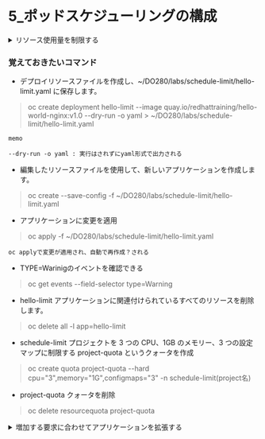 # 5_ポッドスケジューリングの構成

<details>
<summary>リソース使用量を制限する</summary>
<div>

制限範囲(LimitRange)とリソースクォータ(Quota)を使用してアプリケーションのリソース消費を制限できるようになります。 

### リソースリクエストとポッドの制限の定義

- リソースリクエスト

スケジューリングに使用され、規定量未満の計算リソースではポッドを実行できないことを示します。スケジューラーは、ポッドのリクエストを満たす十分な計算リソースを持つノードの検出を試みます。 

- リソース制限

ポッドがノードのすべての計算リソースを使い尽くさないようにするために使用されます。ポッドを実行するノードは、Linux カーネルの cgroups 機能を設定してポッドのリソース制限を実行します。 


- 定義方法

1. **デプロイまたはデプロイ設定リソースのコンテナーごと**に定義する必要があります。リクエストと制限が定義されていない場合は、各コンテナーに resources: {} 行が表示されます。
```
...output omitted...
    spec:
      containers:                                    <- 各コンテナー
      - image: quay.io/redhattraining/hello-world-nginx:v1.0
        name: hello-world-nginx
        resources:                                   <- resource行
          requests:
            cpu: "10m"                               <- CPUとか
            memory: 20Mi                             <- メモリーをこのコンテナーは要求していることを示す。
          limits:
            cpu: "80m"                               <- CPUと
            memory: 100Mi                            <- メモリーの使用限界、このコンテナーはこれ以上は使わないことを指定
status: {}
```

2. oc editコマンドで

> oc set resources deployment hello-world-nginx **--requests** cpu=10m,memory=20Mi **--limits** cpu=80m,memory=100Mi

コマンドだと"="なんだなー、覚えづらい


### リクエスト、制限、実際の使用量の表示

- 計算使用情報を表示

ex) ノード：node1の**計算使用情報**を表示

> oc describe node node1
```
[user@demo ~]$ oc describe node node1
Name:               node1
Roles:              worker
Labels:             beta.kubernetes.io/arch=amd64
                    beta.kubernetes.io/instance-type=m4.xlarge
                    beta.kubernetes.io/os=linux
...output omitted...
Non-terminated Pods:                      (20 in total)
...  Name                CPU Requests  ...  Memory Requests  Memory Limits  AGE
...  ----                ------------  ...  ---------------  -------------  ---
...  tuned-vdwt4         10m (0%)      ...  50Mi (0%)        0 (0%)         8d
...  dns-default-2rpwf   110m (3%)     ...  70Mi (0%)        512Mi (3%)     8d
...  node-ca-6xwmn       10m (0%)      ...  10Mi (0%)        0 (0%)         8d
...output omitted...
  Resource                    Requests     Limits
  --------                    --------     ------
  cpu                         600m (17%)   0 (0%)
  memory                      1506Mi (9%)  512Mi (3%)
...output omitted...
```

- oc adm top コマンドは**実際の使用量**を表示
    - kubernetes.ioサフィックスが付いているものは内部的に使われ、弄れない。

> oc adm top nodes -l node-role.kubernetes.io/worker


### クォータの適用

OpenShift Container Platform は、**Kubernetesリソース (ポッド、サービス、ルートなど)の数** と**物理または仮想ハードウェアリソース (CPU、メモリー、ストレージ容量など)の数**を追跡および制限する**クォータ** を実行できます。

Kubernetes リソースの数にクォータを適用して、Etcd データベースの無制限の増大を阻止することで、OpenShift コントロールプレーンの安定性が向上します。

Kubernetes リソースにクォータを使用すると、制限のある他のソフトウェアリソース (サービスの IP アドレスなど) の消耗も防ぐことができます。 

クォータ属性は、プロジェクトにあるすべてのポッドのリソースリクエストまたはリソース制限を追跡できます。デフォルトでは、クォータ属性はリソースリクエストを追跡します。
リソース制限を追跡するときは、計算リソースの名前に limits.cpu のように**接頭辞 limits**を付けます。 

- YAML 構文を使用して定義された ResourceQuota リソース
```
apiVersion: v1
kind: ResourceQuota
metadata:
  name: dev-quota
spec:
  hard:
    services: "10"
    cpu: "1300m"
    memory: "1.5Gi"
```

- 上記のResourceQuoteのYAML構文を用いて、クォータを作成。

> oc create --save-config -f dev-quota.yml 

- クォータを作成する別の方法は、次のように oc create quota コマンドを使用。

> oc create quota dev-quota --hard services=10,cpu=1300,memory=1.5Gi

- oc describe quota コマンドを使用すると、プロジェクト内のすべての ResourceQuota リソースに対して設定された累積制限数が表示されます。

- oc delete コマンドによる削除

> oc delete resourcequota QUOTA


### 制限の範囲の適用

**LimitRangeリソース** は limit とも呼ばれ、**プロジェクト内で定義された 1 つのポッドまたは 1 つのコンテナーに対して、計算リソースのリクエストおよび制限のデフォルト値、最小値、最大値を定義します。**

制限範囲リソースでは、イメージ、イメージストリーム、または永続ボリューム要求によってリクエストされるストレージ容量のデフォルト値、最小値、最大値を定義することもできます。

**制限範囲(LimitRange)は 1 つのポッドの有効な範囲とデフォルト値を定義し、リソースクォータ(Quota)はプロジェクト内の全ポッドの最大合計値のみを定義することを考慮してください。**


- 制限範囲の作成は、以下のようなYAML または JSON リソースの定義ファイルを oc create コマンドに渡すことによって作成します。 

> dev-limits.yml
```
apiVersion: "v1"
kind: "LimitRange"
metadata:
  name: "dev-limits"
spec:
  limits:
    - type: "Pod"
      max:
        cpu: "500m"
        memory: "750Mi"
      min:
        cpu: "10m"
        memory: "5Mi"
    - type: "Container"
      default:
        cpu: "100m"
        memory: "100Mi"
      max:
        cpu: "500m"
        memory: "750Mi"
      min:
        cpu: "10m"
        memory: "5Mi"
```

> oc create --save-config -f dev-limits.yml

- プロジェクトに適用されている制限を表示

> oc describe limitrange dev-limits

- アクティブな制限範囲の削除

> oc delete limitrange dev-limits

</div>
</details>


### 覚えておきたいコマンド

- デプロイリソースファイルを作成し、~/DO280/labs/schedule-limit/hello-limit.yaml に保存します。

> oc create deployment hello-limit --image quay.io/redhattraining/hello-world-nginx:v1.0 --dry-run -o yaml > ~/DO280/labs/schedule-limit/hello-limit.yaml

```
memo

--dry-run -o yaml : 実行はされずにyaml形式で出力される
```

- 編集したリソースファイルを使用して、新しいアプリケーションを作成します。 

> oc create --save-config -f ~/DO280/labs/schedule-limit/hello-limit.yaml

- アプリケーションに変更を適用

> oc apply -f ~/DO280/labs/schedule-limit/hello-limit.yaml

```
oc applyで変更が適用され、自動で再作成？される
```

- TYPE=Warinigのイベントを確認できる

> oc get events --field-selector type=Warning

- hello-limit アプリケーションに関連付けられているすべてのリソースを削除します。

> oc delete all -l app=hello-limit

- schedule-limit プロジェクトを 3 つの CPU、1GB のメモリー、3 つの設定マップに制限する project-quota というクォータを作成

> oc create quota project-quota --hard cpu="3",memory="1G",configmaps="3" -n schedule-limit(project名)

- project-quota クォータを削除

> oc delete resourcequota project-quota

<details>
<summary>増加する要求に合わせてアプリケーションを拡張する</summary>
<div>

### 設定ワークロードでのポッドレプリカの指定

特定のデプロイまたはデプロイ設定のポッドレプリカの数をニーズに合わせて増減させることができます。

ReplicaSet および ReplicationController リソースにかかわらず、アプリケーションに必要なレプリカの数は**通常、デプロイまたはデプロイ設定(dc)リソースで定義されています。**

次のデプロイリソース (oc create deployment コマンドを使用して作成) には、以下の項目が表示されます。 

```
apiVersion: apps/v1
kind: Deployment
...output omitted...
spec:
  replicas: 1         ...(1) レプリカ数
  selector:
    matchLabels:
      app: scale      ...(2)　
  strategy: {}
  template:           ...(3)
    metadata:
      labels:
        app: scale    ...(4)
    spec:
      containers:
...output omitted...
```

### ポッドレプリカ数の手動スケーリング

開発者と管理者は、プロジェクト内のポッドレプリカの数を手動でスケーリングすることを選択できます。
予想されるトラフィックの急増に備えて多くのポッドが必要になったり、ポッド数が減少してクラスターの他の場所で使用可能なリソースを解放したりする場合があります。

ポッドのレプリカ数を増やす場合も減らす場合も、最初の手順は、スケーリングする適切なデプロイまたはデプロイ設定 (dc) を oc get コマンドを使用して特定することです。

- deployment/scaleのレプリカ数を手動で増やす

> oc scale --replicas 5 deployment/scale


### ポッドの自動スケーリング

OpenShift ではアプリケーションポッドの現在の負荷に基づいて、**HorizontalPodAutoscaler リソースタイプ**を使用してデプロイまたはデプロイ設定を自動スケーリングすることができます。 

- 水平ポッド自動スケーラーリソースを作成するには、次の例のように oc autoscale コマンドを使用する方法をお勧めします。 

> oc autoscale dc/hello --min 1 --max 10 --cpu-percent 80

- loadtest アプリケーションで常に 2 つのアプリケーションポッドが実行されるようにします。この数は、CPU の負荷が 50% を超えたときに最大で 10 ポッドまで増えます。

> oc autoscale deployment/loadtest --min 2 --max 10 --cpu-percent 50

DeploymentなのかDeploymentConfigなのかはoc getで探せばいいだけ


- hello デプロイ設定のレプリカの数を変更し、要求された CPU 合計使用量の 80% 未満にポッドを保ちます。 

> oc autoscale dc/hello --min 1 --max 10 --cpu-percent 80

- 現在のプロジェクトの水平ポッド自動スケーラーリソースに関する情報を取得する

> oc get hpa
```
[user@demo ~]$ oc get hpa
NAME   REFERENCE               TARGETS        MINPODS  MAXPODS  REPLICAS  ...
hello  DeploymentConfig/hello  <unknown>/80%  1        10       1         ...
scale  Deployment/scale        60%/80%        2        10       2         ...
```

> 特定のtargetm指定できる。
```
[user@demo ~]$ oc get hpa/loadtest
NAME      REFERENCE            TARGETS    MINPODS  MAXPODS  REPLICAS  ...
loadtest  Deployment/loadtest  172%/50%   2        10       9         ...
```

## クラスタノードへの Pod 配置を制御する

### 複数のプロジェクトへのクォータの適用

ClusterResourceQuota リソースは、永続ボリュームと同様の方法でクラスターレベルで作成され、複数のプロジェクトに適用されるリソースの制約を指定します。

クラスター管理者は、次の 2 つの方法でクラスターリソースクォータの対象となるプロジェクトを指定できる。

1. openshift.io/requester のアノテーションを使ってプロジェクトオーナーを指定する。
2. セレクターを使用する。ラベルがセレクターと一致するすべてのプロジェクトが、クォータの対象となります。 


- qa ユーザーが所有する全プロジェクトのためのクラスターリソースクォータの作成例

> oc create clusterquota user-qa --project-annotation-selector openshift.io/requester=qa --hard pods=12,secrets=20

- environment=qa ラベルが割り当てられた全プロジェクトのためのクラスターリソースクォータの作成例

'oc create clusterquota env-qa --project-label-selector environment=qa --hard pods=10,services=5'

- 削除

`oc delete clusterquota QUOTA`